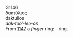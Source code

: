 <body>
  <p>G1146<br>  δακτύλιος  <br> daktulios  <br><i>dak-too‘-lee-os </i><br>From <a href="g1147.htm">1147</a>  a <i>finger</i> ring: - ring.<br></p>
 </body>